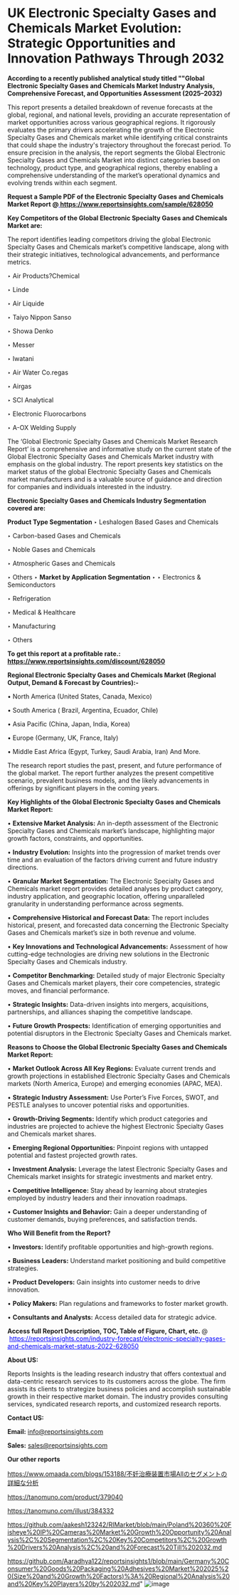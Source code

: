 # UK Electronic Specialty Gases and Chemicals Market Evolution: Strategic Opportunities and Innovation Pathways Through 2032

<strong>According to a recently published analytical study titled ""Global Electronic Specialty Gases and Chemicals Market Industry Analysis, Comprehensive Forecast, and Opportunities Assessment (2025–2032)</strong>

This report presents a detailed breakdown of revenue forecasts at the global, regional, and national levels, providing an accurate representation of market opportunities across various geographical regions. It rigorously evaluates the primary drivers accelerating the growth of the Electronic Specialty Gases and Chemicals market while identifying critical constraints that could shape the industry's trajectory throughout the forecast period. To ensure precision in the analysis, the report segments the Global Electronic Specialty Gases and Chemicals Market into distinct categories based on technology, product type, and geographical regions, thereby enabling a comprehensive understanding of the market’s operational dynamics and evolving trends within each segment.

<strong>Request a Sample PDF of the Electronic Specialty Gases and Chemicals Market Report </strong><strong>@<a href=https://www.reportsinsights.com/sample/628050 style=color:#0000ff;> https://www.reportsinsights.com/sample/628050</a></strong></font>

<strong>Key Competitors of the Global Electronic Specialty Gases and Chemicals Market are:</strong>

The report identifies leading competitors driving the global Electronic Specialty Gases and Chemicals market’s competitive landscape, along with their strategic initiatives, technological advancements, and performance metrics.

‣ Air Products?Chemical

‣ Linde

‣ Air Liquide

‣ Taiyo Nippon Sanso

‣ Showa Denko

‣ Messer

‣ Iwatani

‣ Air Water
 Co.regas

‣ Airgas

‣ SCI Analytical

‣ Electronic Fluorocarbons

‣ A-OX Welding Supply

The ‘Global Electronic Specialty Gases and Chemicals Market Research Report’ is a comprehensive and informative study on the current state of the Global Electronic Specialty Gases and Chemicals Market industry with emphasis on the global industry. The report presents key statistics on the market status of the global Electronic Specialty Gases and Chemicals market manufacturers and is a valuable source of guidance and direction for companies and individuals interested in the industry.

<strong>Electronic Specialty Gases and Chemicals Industry Segmentation covered are:</strong>

<strong>Product Type Segmentation</strong>
‣
Leshalogen Based Gases and Chemicals

‣ Carbon-based Gases and Chemicals

‣ Noble Gases and Chemicals

‣ Atmospheric Gases and Chemicals

‣ Others
‣ 
<strong>Market by Application Segmentation</strong>
‣
‣  Electronics & Semiconductors

‣ Refrigeration

‣ Medical & Healthcare

‣ Manufacturing

‣ Others

<strong>To get this report at a profitable rate.: <a href=https://www.reportsinsights.com/discount/628050 style=color:#0000ff;>https://www.reportsinsights.com/discount/628050</a></strong></font>

<strong>Regional Electronic Specialty Gases and Chemicals Market (Regional Output, Demand &amp; Forecast by Countries):-</strong>

• North America (United States, Canada, Mexico)

• South America ( Brazil, Argentina, Ecuador, Chile)

• Asia Pacific (China, Japan, India, Korea)

• Europe (Germany, UK, France, Italy)

• Middle East Africa (Egypt, Turkey, Saudi Arabia, Iran) And More.

The research report studies the past, present, and future performance of the global market. The report further analyzes the present competitive scenario, prevalent business models, and the likely advancements in offerings by significant players in the coming years.

<strong>Key Highlights of the Global Electronic Specialty Gases and Chemicals Market Report:</strong>

• <strong>Extensive Market Analysis:</strong> An in-depth assessment of the Electronic Specialty Gases and Chemicals market’s landscape, highlighting major growth factors, constraints, and opportunities.

• <strong>Industry Evolution:</strong> Insights into the progression of market trends over time and an evaluation of the factors driving current and future industry directions.

• <strong>Granular Market Segmentation:</strong> The Electronic Specialty Gases and Chemicals market report provides detailed analyses by product category, industry application, and geographic location, offering unparalleled granularity in understanding performance across segments.

• <strong>Comprehensive Historical and Forecast Data:</strong> The report includes historical, present, and forecasted data concerning the Electronic Specialty Gases and Chemicals market’s size in both revenue and volume.

• <strong>Key Innovations and Technological Advancements:</strong> Assessment of how cutting-edge technologies are driving new solutions in the Electronic Specialty Gases and Chemicals industry.

• <strong>Competitor Benchmarking:</strong> Detailed study of major Electronic Specialty Gases and Chemicals market players, their core competencies, strategic moves, and financial performance.

• <strong>Strategic Insights:</strong> Data-driven insights into mergers, acquisitions, partnerships, and alliances shaping the competitive landscape.

• <strong>Future Growth Prospects:</strong> Identification of emerging opportunities and potential disruptors in the Electronic Specialty Gases and Chemicals market.

<strong>Reasons to Choose the Global Electronic Specialty Gases and Chemicals Market Report:</strong>

• <strong>Market Outlook Across All Key Regions:</strong> Evaluate current trends and growth projections in established Electronic Specialty Gases and Chemicals markets (North America, Europe) and emerging economies (APAC, MEA).

• <strong>Strategic Industry Assessment:</strong> Use Porter’s Five Forces, SWOT, and PESTLE analyses to uncover potential risks and opportunities.

• <strong>Growth-Driving Segments:</strong> Identify which product categories and industries are projected to achieve the highest Electronic Specialty Gases and Chemicals market shares.

• <strong>Emerging Regional Opportunities:</strong> Pinpoint regions with untapped potential and fastest projected growth rates.

• <strong>Investment Analysis:</strong> Leverage the latest Electronic Specialty Gases and Chemicals market insights for strategic investments and market entry.

• <strong>Competitive Intelligence:</strong> Stay ahead by learning about strategies employed by industry leaders and their innovation roadmaps.

• <strong>Customer Insights and Behavior:</strong> Gain a deeper understanding of customer demands, buying preferences, and satisfaction trends.

<strong>Who Will Benefit from the Report?</strong>

• <strong>Investors:</strong> Identify profitable opportunities and high-growth regions.

• <strong>Business Leaders:</strong> Understand market positioning and build competitive strategies.

• <strong>Product Developers:</strong> Gain insights into customer needs to drive innovation.

• <strong>Policy Makers:</strong> Plan regulations and frameworks to foster market growth.

• <strong>Consultants and Analysts:</strong> Access detailed data for strategic advice.
</ul>
<strong>Access full Report Description, TOC, Table of Figure, Chart, etc. </strong>@  <a href=https://reportsinsights.com/industry-forecast/electronic-specialty-gases-and-chemicals-market-status-2022-628050 style=color:#0000ff;>https://reportsinsights.com/industry-forecast/electronic-specialty-gases-and-chemicals-market-status-2022-628050</a></font>

<strong><strong>About US</strong>:</strong>

Reports Insights is the leading research industry that offers contextual and data-centric research services to its customers across the globe. The firm assists its clients to strategize business policies and accomplish sustainable growth in their respective market domain. The industry provides consulting services, syndicated research reports, and customized research reports.

<strong>Contact US:</strong>

<p class=""""><b>Email:</b> <a href=mailto:info@reportsinsights.com>info@reportsinsights.com</a></p>
<p class=""""><b>Sales:</b> <a href=mailto:sales@reportsinsights.com>sales@reportsinsights.com</a></p>

<strong>Our other reports</strong>

<a href=https://www.omaada.com/blogs/153188/不妊治療装置市場Allのセグメントの詳細な分析>https://www.omaada.com/blogs/153188/不妊治療装置市場Allのセグメントの詳細な分析</a>

<a href=https://tanomuno.com/product/379040>https://tanomuno.com/product/379040</a>

<a href=https://tanomuno.com/illust/384332>https://tanomuno.com/illust/384332</a>

<a href=https://github.com/aakesh123242/RIMarket/blob/main/Poland%20360%20Fisheye%20IP%20Cameras%20Market%20Growth%20Opportunity%20Analysis%2C%20Segmentation%2C%20Key%20Competitors%2C%20Growth%20Drivers%20Analysis%2C%20and%20Forecast%20Till%202032.md>https://github.com/aakesh123242/RIMarket/blob/main/Poland%20360%20Fisheye%20IP%20Cameras%20Market%20Growth%20Opportunity%20Analysis%2C%20Segmentation%2C%20Key%20Competitors%2C%20Growth%20Drivers%20Analysis%2C%20and%20Forecast%20Till%202032.md</a>

<a href=https://github.com/Aaradhya122/reportsinsights1/blob/main/Germany%20Consumer%20Goods%20Packaging%20Adhesives%20Market%202025%20(Size%20and%20Growth%20Factors)%3A%20Regional%20Analysis%20and%20Key%20Players%20by%202032.md>https://github.com/Aaradhya122/reportsinsights1/blob/main/Germany%20Consumer%20Goods%20Packaging%20Adhesives%20Market%202025%20(Size%20and%20Growth%20Factors)%3A%20Regional%20Analysis%20and%20Key%20Players%20by%202032.md</a>"
![image](https://github.com/user-attachments/assets/420ca9db-cea5-45cf-9e19-05a1d0bf3d93)
